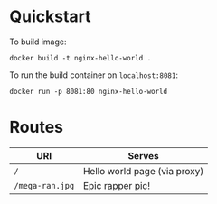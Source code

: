 # Quickstart

To build image:
```
docker build -t nginx-hello-world .
```

To run the build container on `localhost:8081`:
```
docker run -p 8081:80 nginx-hello-world
```

# Routes

| URI             | Serves           |
|---------------- |------------------------------|
| `/`             | Hello world page (via proxy) |
| `/mega-ran.jpg` | Epic rapper pic!             |
